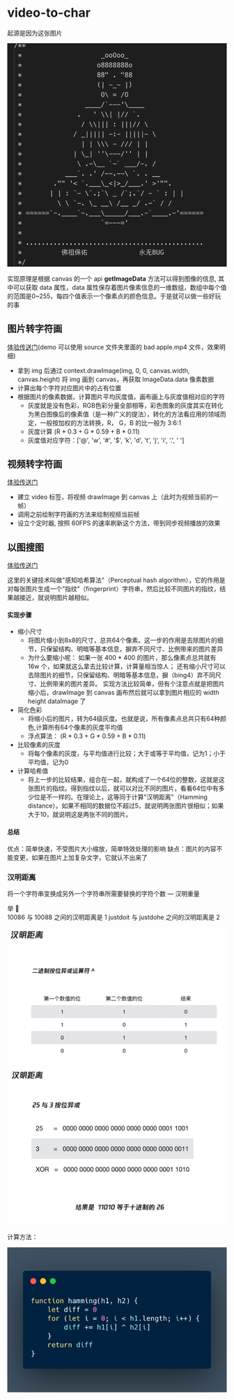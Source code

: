 # video-to-char

起源是因为这张图片

![佛主保佑](source/Buddha-bless.png)

实现原理是根据 canvas 的一个 api __getImageData__ 方法可以得到图像的信息, 其中可以获取 data 属性，data 属性保存着图片像素信息的一维数组，数组中每个值的范围是0~255，每四个值表示一个像素点的颜色信息。于是就可以做一些好玩的事

## 图片转字符画

[体验传送门](https://amfishers.github.io/video-to-char/similarImg/index.html)(demo 可以使用 source 文件夹里面的 bad apple.mp4 文件，效果明细)

- 拿到 img 后通过 context.drawImage(img, 0, 0, canvas.width, canvas.height)    将 img 画到 canvas，再获取 ImageData.data 像素数据
- 计算出每个字符对应图片中的占有位置
- 根据图片的像素数据，计算图片平均灰度值，画布画上与灰度值相对应的字符
  - 灰度就是没有色彩，RGB色彩分量全部相等，彩色图象的灰度其实在转化为黑白图像后的像素值（是一种广义的提法），转化的方法看应用的领域而定，一般按加权的方法转换，R， G，B 的比一般为 3:6:1
  - 灰度计算   (R * 0.3 + G * 0.59 + B * 0.11)  
  - 灰度值对应字符：['@', 'w', '#', '$', 'k', 'd', 't', 'j', 'i', '.', ' ']

## 视频转字符画

 [体验传送门](https://amfishers.github.io/video-to-char/video/index.html)

- 建立 video 标签，将视频 drawImage 到 canvas 上（此时为视频当前的一帧）
- 调用之前绘制字符画的方法来绘制视频当前帧
- 设立个定时器,  按照 60FPS 的速率刷新这个方法，带到同步视频播放的效果

## 以图搜图

[体验传送门](https://amfishers.github.io/video-to-char/img/index.html)

这里的关键技术叫做"感知哈希算法"（Perceptual hash algorithm），它的作用是对每张图片生成一个”指纹”（fingerprint）字符串，然后比较不同图片的指纹，结果越接近，就说明图片越相似。

#### 实现步骤

- 缩小尺寸
  - 将图片缩小到8x8的尺寸，总共64个像素。这一步的作用是去除图片的细节，只保留结构、明暗等基本信息，摒弃不同尺寸、比例带来的图片差异
  - 为什么要缩小呢： 如果一张 400 * 400 的图片，那么像素点总共就有 16w 个，如果就这么拿去比较计算，计算量相当惊人； 还有缩小尺寸可以 去除图片的细节，只保留结构、明暗等基本信息，摒（bing4）弃不同尺寸、比例带来的图片差异。 实现方法比较简单，但有个注意点就是把图片缩小后，drawImage 到 canvas 画布然后就可以拿到图片相应的 width height dataImage 了
- 简化色彩
  - 将缩小后的图片，转为64级灰度。也就是说，所有像素点总共只有64种颜色,计算所有64个像素的灰度平均值
  - 浮点算法：  (R * 0.3 + G * 0.59 + B * 0.11)  
- 比较像素的灰度
  - 将每个像素的灰度，与平均值进行比较；大于或等于平均值，记为1；小于平均值，记为0
- 计算哈希值
  - 将上一步的比较结果，组合在一起，就构成了一个64位的整数，这就是这张图片的指纹。得到指纹以后，就可以对比不同的图片，看看64位中有多少位是不一样的。在理论上，这等同于计算"汉明距离"（Hamming distance）。如果不相同的数据位不超过5，就说明两张图片很相似；如果大于10，就说明这是两张不同的图片。

#### 总结

优点：简单快速，不受图片大小缩放，简单特效处理的影响
缺点：图片的内容不能变更，如果在图片上加复杂文字，它就认不出来了

### 汉明距离
将一个字符串变换成另外一个字符串所需要替换的字符个数  —  汉明重量

举 🌰  
10086 与 10088 之间的汉明距离是 1
justdoit 与 justdohe 之间的汉明距离是 2

![汉明距离](source/hamming-1.png)
![汉明距离](source/hamming-2.png)

计算方法：

![汉明距离](source/hamming.png)
